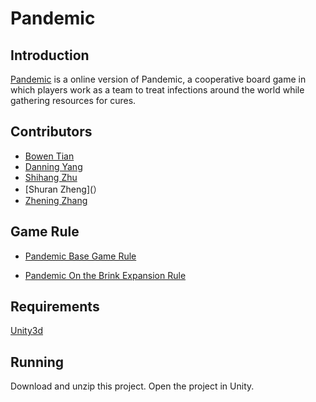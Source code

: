 # Pandemic 

## Introduction

[Pandemic](https://www.zmangames.com/en/games/pandemic/) is a online version of Pandemic, a cooperative board game in which players work as a team to treat infections around the world while gathering resources for cures. 

## Contributors

* [Bowen Tian](https://github.com/Bowen8888)
* [Danning Yang](https://github.com/JimmyYang233)
* [Shihang Zhu](https://github.com/nickszhu)
* [Shuran Zheng](）
* [Zhening Zhang](https://github.com/FaithfulZhening)

## Game Rule

* [Pandemic Base Game Rule](https://images-cdn.zmangames.com/us-east-1/filer_public/25/12/251252dd-1338-4f78-b90d-afe073c72363/zm7101_pandemic_rules.pdf)

* [Pandemic On the Brink Expansion Rule](https://images-cdn.zmangames.com/us-east-1/filer_public/04/b7/04b7b667-e9ff-47e5-a456-49843689f702/zm7111_pandemic_otb_rules.pdf)

## Requirements

[Unity3d](https://unity3d.com/cn)

## Running
Download and unzip this project. Open the project in Unity. 
